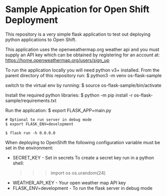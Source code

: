 # Sample Appication for Open Shift Deployment
This repository is a very simple flask application to test out deploying
python applications to Open Shift.

This application uses the openweathermap.org weather api and you must supply an
API key which can be obtained by registering for an account at:
https://home.openweathermap.org/users/sign_up

To run the application locally you will need python v3+ installed.  From the
parent directory of this repository run:
    $ python3 -m venv os-flask-sample

  switch to the virtual env by running:
    $ source os-flask-sample/bin/activate

  Install the required python libraries:
    $ python -m pip install -r os-flask-sample/requirements.txt

  Run the application:
    $ export FLASK_APP=main.py

    # Optional to run server in debug mode
    $ export FLASK_ENV=development

    $ flask run -h 0.0.0.0

When deploying to OpenShift the following configuration variable must be set in
the environment:
  * SECRET_KEY - Set in secrets
    To create a secret key run in a python shell:
    >>> import os
    >>> os.urandom(24)
  * WEATHER_API_KEY - Your open weather map API key
  * FLASK_ENV=development - To run the flask server in debug mode